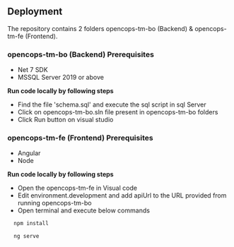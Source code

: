 
## Deployment

The repository contains 2 folders opencops-tm-bo (Backend) &  opencops-tm-fe (Frontend).

### opencops-tm-bo (Backend) Prerequisites

* Net 7 SDK
* MSSQL Server 2019 or above

**Run code locally by following steps**

* Find the file 'schema.sql' and execute the sql script in sql Server
* Click on opencops-tm-bo.sln file present in opencops-tm-bo folders
* Click Run button on visual studio


### opencops-tm-fe (Frontend) Prerequisites
* Angular
* Node

**Run code locally by following steps**

* Open the opencops-tm-fe in Visual code
* Edit environment.development and add apiUrl to the URL provided from running opencops-tm-bo
* Open terminal and execute below commands

```bash
  npm install
```
```bash
  ng serve
```

